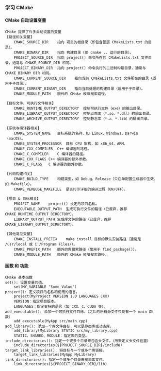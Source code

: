 ## 
### 学习 CMake
#### CMake 自动设置变量
    CMake 提供了许多自动设置的变量
    【路径相关变量】
        CMAKE_SOURCE_DIR	指向 项目的根目录（即包含顶层 CMakeLists.txt 的目录）。
        CMAKE_BINARY_DIR	指向 构建目录（即 cmake .. 运行的目录）。
        PROJECT_SOURCE_DIR	指向 project() 命令所在的 CMakeLists.txt 文件目录，通常与 CMAKE_SOURCE_DIR 相同。
        PROJECT_BINARY_DIR	指向 project() 命令执行的二进制构建目录，通常与 CMAKE_BINARY_DIR 相同。
        CMAKE_CURRENT_SOURCE_DIR	指向当前 CMakeLists.txt 文件所在的目录（适用于子目录）。
        CMAKE_CURRENT_BINARY_DIR	指向当前处理的构建目录（适用于子目录）。
        CMAKE_MODULE_PATH	额外的 CMake 模块搜索路径。

    【目标文件、可执行文件相关】
        CMAKE_RUNTIME_OUTPUT_DIRECTORY	控制可执行文件（exe）的输出目录。
        CMAKE_LIBRARY_OUTPUT_DIRECTORY	控制动态库（*.so、*.dll）的输出目录。
        CMAKE_ARCHIVE_OUTPUT_DIRECTORY	控制静态库（*.a、*.lib）的输出目录。

    【系统与编译器相关】
        CMAKE_SYSTEM_NAME	目标系统的名称，如 Linux、Windows、Darwin（macOS）。
        CMAKE_SYSTEM_PROCESSOR	目标 CPU 架构，如 x86_64、ARM。
        CMAKE_CXX_COMPILER	C++ 编译器的路径。
        CMAKE_C_COMPILER	C 编译器的路径。
        CMAKE_CXX_FLAGS	C++ 编译器的额外参数。
        CMAKE_C_FLAGS	C 编译器的额外参数。

    【代码构建相关】
        CMAKE_BUILD_TYPE	构建类型，如 Debug、Release（只在单配置生成器中生效，如 Makefile）。
        CMAKE_VERBOSE_MAKEFILE	是否打印详细的编译过程（ON/OFF）。

    【项目 & 目标相关】
        PROJECT_NAME	project() 设定的项目名称。
        EXECUTABLE_OUTPUT_PATH	生成可执行文件的路径（已废弃，推荐 CMAKE_RUNTIME_OUTPUT_DIRECTORY）。
        LIBRARY_OUTPUT_PATH	生成库文件的路径（已废弃，推荐 CMAKE_LIBRARY_OUTPUT_DIRECTORY）。
        
    【其他常见变量】
        CMAKE_INSTALL_PREFIX	make install 目标的默认安装路径（通常是 /usr/local 或 C:/Program Files/）。
        CMAKE_PREFIX_PATH	额外的库搜索路径（常用于 find_package()）。
        CMAKE_MODULE_PATH	额外的 CMake 模块搜索路径。
#### 函数 和 功能
    CMake 基本函数
    set(): 设置变量的值。
        set(MY_VARIABLE "Some Value")
    project(): 定义项目的名称和使用的语言。
        project(MyProject VERSION 1.0 LANGUAGES CXX)
        VERSION：指定项目版本。
        LANGUAGES：指定支持的语言（如 CXX、C、CUDA 等）。
    add_executable(): 添加一个可执行文件目标。（之后的所有源文件只能有一个 main 函数）
        add_executable(MyApp src/main.cpp)
    add_library(): 添加一个库文件目标，可以是静态库或动态库。
        add_library(MyLibrary STATIC src/my_library.cpp)
        STATIC、SHARED、MODULE：指定库的类型。
    include_directories(): 指定一个或多个目录来包含头文件。（用来定义头文件位置）
        include_directories(${PROJECT_SOURCE_DIR}/include)
    target_link_libraries(): 将目标与一个或多个库链接。
        target_link_libraries(MyApp MyLibrary)
    link_directories(): 指定一个或多个目录来搜索库文件。
        link_directories(${PROJECT_BINARY_DIR}/lib)



